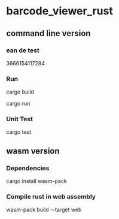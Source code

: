 # barcode_viewer_rust


## command line version

### ean de test
3666154117284


### Run

cargo build

cargo run


### Unit Test

cargo test

## wasm version

### Dependencies
cargo install wasm-pack

### Compile rust in web assembly

wasm-pack build --target web
